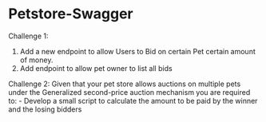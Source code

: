# Petstore-Swagger
Challenge 1:
1. Add a new endpoint to allow Users to Bid on certain Pet certain amount of money.
2. Add endpoint to allow pet owner to list all bids 

Challenge 2: 
Given that your pet store allows auctions on multiple pets under the Generalized second-price auction mechanism you are required to: - Develop a small script to calculate the amount to be paid by the winner and the losing bidders
